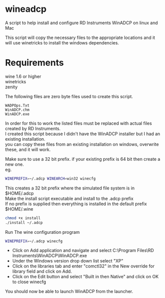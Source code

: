 # wineadcp
A script to help install and configure RD Instruments WinADCP on linux and Mac

This script will copy the necessary files to the appropriate locations and it<br>
will use winetricks to install the windows dependencies.

Requirements
============

wine 1.6 or higher<br>
winetricks<br>
zenity

The following files are zero byte files used to create this script.
```
WADPOps.Txt
WinADCP.chm
WinADCP.exe
```

In order for this to work the listed files must be replaced with actual files created by RD Instruments.<br>
I created this script because I didn't have the WinADCP installer but I had an existing installation.<br>
you can copy these files from an existing installation on windows, overwrite these, and it will work.<br>

Make sure to use a 32 bit prefix. if your existing prefix is 64 bit then create a new one.<br>
eg.
``` bash
WINEPREFIX=~/.adcp WINEARCH=win32 winecfg
```
This creates a 32 bit prefix where the simulated file system is in $HOME/.adcp<br>
Make the install script executable and install to the .adcp prefix<br>
If no prefix is supplied then everything is installed in the default prefix $HOME/.wine
```bash
chmod +x install
./install ~/.adcp
```
Run The wine configuration program
```bash
WINEPREFIX=~/.adcp winecfg
```
* Click on Add application and navigate and select C:\Program Files\RD Instruments\WinADCP\WinADCP.exe<br>
* Under the Windows version drop down list select "XP"<br>
* Click on the libraries tab and enter "comctl32" in the New override for library field and click on Add.<br>
* Click on the Edit button and select "Built in then Native" and click on OK to close winecfg<br>

You should now be able to launch WinADCP from the launcher.
